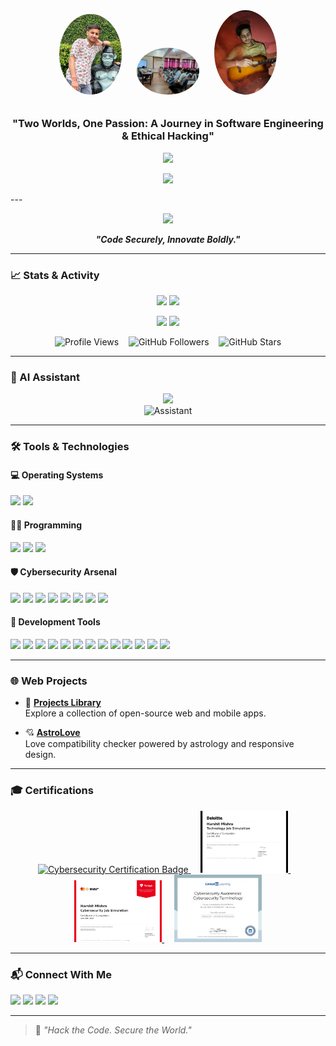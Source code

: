 <p align="center">
  <img src="https://github.com/mishra9759harshit/Photos/blob/main/harshit.jpg?raw=true" width="100" style="border-radius: 50%; margin: 10px;" />
  <img src="https://github.com/mishra9759harshit/Photos/blob/main/IMG-20250601-WA0008.jpg?raw=true" width="100" style="border-radius: 50%; margin: 10px;" />
  <img src="https://github.com/mishra9759harshit/Photos/blob/main/FullSizeRender-4-1.jpg?raw=true" width="100" style="border-radius: 50%; margin: 10px;" />
</p>
<h3 align="center">"Two Worlds, One Passion: A Journey in Software Engineering & Ethical Hacking"</h3>

<p align="center">
  <img src="https://github.com/mishra9759harshit/Photos/blob/main/IMG_crooun.gif" width="200"/>
</p>
<p align="center"> <img src="https://skillicons.dev/icons?i=c,cpp,python,js,html,css,git,github,vscode,linux,arduino" /> </p>
---

<p align="center">
  <img src="https://readme-typing-svg.herokuapp.com?color=00FF00&center=true&vCenter=true&lines=Hi,+I'm+Harshit+Mishra!;Software+Developer+%26+Ethical+Hacker;Expert+in+C,+Python,+JavaScript;Creating+Secure+and+Innovative+Solutions;Cybersecurity+Enthusiast;Web+Developer+%26+Problem+Solver" />
</p>

<p align="center"><strong><em>"Code Securely, Innovate Boldly."</em></strong></p>

---

### 📈 Stats & Activity

<p align="center">
  <img src="https://github-readme-stats.vercel.app/api?username=mishra9759harshit&show_icons=true&theme=tokyonight&border_radius=12&hide_border=false" width="48%"/>
  <img src="https://github-readme-streak-stats.herokuapp.com?user=mishra9759harshit&theme=tokyonight&hide_border=true" width="48%"/>
</p>

<p align="center">
  <img src="https://github-readme-stats.vercel.app/api/top-langs/?username=mishra9759harshit&layout=compact&theme=tokyonight&langs_count=10&hide_border=false" width="48%" />
  <img src="https://github-readme-activity-graph.vercel.app/graph?username=mishra9759harshit&theme=tokyonight&hide_border=true" width="100%" />
</p>

<p align="center">
  <img src="https://komarev.com/ghpvc/?username=mishra9759harshit&label=Profile%20Views&color=blueviolet&style=flat" alt="Profile Views"/>
  &nbsp;&nbsp;
  <img src="https://img.shields.io/github/followers/mishra9759harshit?label=Followers&style=social" alt="GitHub Followers"/>
  &nbsp;&nbsp;
  <img src="https://img.shields.io/github/stars/mishra9759harshit?label=Stars&style=social" alt="GitHub Stars"/>
</p>

---

### 🧠 AI Assistant

<p align="center">
  <a href="https://t.me/Intelligent_Real_Time_Assist_bot">
    <img src="https://img.shields.io/badge/🤖%20Chat%20with%20My%20Assistant-0078D4?style=for-the-badge&logo=telegram&logoColor=white" />
  </a><br>
  <img src="https://github.com/user-attachments/assets/e5c82e74-2777-4a71-865c-8e89800e5c6a" alt="Assistant" width="90" height="90">
</p>

---

### 🛠️ Tools & Technologies

#### 💻 Operating Systems
<p>
  <img src="https://img.shields.io/badge/Windows-XP%2C%202000%2C%207%2C%208%2C%2010%2C%2011-blue?style=for-the-badge&logo=windows" />
  <img src="https://img.shields.io/badge/Linux-Kali,%20Ubuntu,%20Parrot,%20Debian-blue?style=for-the-badge&logo=linux" />
</p>

#### 👨‍💻 Programming
<p>
  <img src="https://img.shields.io/badge/C-Language-blue?style=for-the-badge&logo=c" />
  <img src="https://img.shields.io/badge/Python-Programming-yellow?style=for-the-badge&logo=python" />
  <img src="https://img.shields.io/badge/JavaScript-Dynamic-orange?style=for-the-badge&logo=javascript" />
</p>

#### 🛡️ Cybersecurity Arsenal
<p>
  <img src="https://img.shields.io/badge/Metasploit-Framework-blue?style=for-the-badge&logo=metasploit" />
  <img src="https://img.shields.io/badge/SET-Social_Engineering_Toolkit-blue?style=for-the-badge" />
  <img src="https://img.shields.io/badge/Wireshark-Network_Analyzer-blue?style=for-the-badge&logo=wireshark" />
  <img src="https://img.shields.io/badge/Nmap-Network_Scanner-blue?style=for-the-badge" />
  <img src="https://img.shields.io/badge/John_The_Ripper-Password_Cracker-blue?style=for-the-badge" />
  <img src="https://img.shields.io/badge/Zphisher-Phishing_Tool-blue?style=for-the-badge&logo=kali-linux" />
  <img src="https://img.shields.io/badge/Spooftooth-Bluetooth_Attack_Tool-blue?style=for-the-badge&logo=bluetooth" />
  <img src="https://img.shields.io/badge/Fern_WiFi_Cracker-Active-green?style=for-the-badge&logo=wifi" />
</p>

#### 🧰 Development Tools
<p>
  <img src="https://img.shields.io/badge/VSCode-Editor-blue?style=for-the-badge&logo=visualstudiocode" />
  <img src="https://img.shields.io/badge/PyCharm-IDE-blue?style=for-the-badge&logo=pycharm" />
  <img src="https://img.shields.io/badge/Flutter-Mobile_App_Dev-blue?style=for-the-badge&logo=flutter" />
  <img src="https://img.shields.io/badge/Photoshop-Design-blue?style=for-the-badge&logo=adobephotoshop" />
  <img src="https://img.shields.io/badge/Canva-Design-blue?style=for-the-badge&logo=canva" />
  <img src="https://img.shields.io/badge/VSDC-Video_Editor-orange?style=for-the-badge&logo=vlc-media-player" />
  <img src="https://img.shields.io/badge/MS_Office-Tools-blue?style=for-the-badge&logo=microsoft-office" />
  <img src="https://img.shields.io/badge/Terminal-CMD/Shell-black?style=for-the-badge&logo=windows-terminal" />
  <img src="https://img.shields.io/badge/Git-Version_Control-orange?style=for-the-badge&logo=git" />
  <img src="https://img.shields.io/badge/XAMPP-Local_Server-orange?style=for-the-badge&logo=xampp" />
  <img src="https://img.shields.io/badge/SQL-Database-green?style=for-the-badge&logo=postgresql" />
  <img src="https://img.shields.io/badge/Turbo_C++-Classic-blue?style=for-the-badge&logo=cplusplus" />
  <img src="https://img.shields.io/badge/Firebase-Backend-yellow?style=for-the-badge&logo=firebase" />
</p>

---

### 🌐 Web Projects

- 🌟 [**Projects Library**](https://mishraharshit.vercel.app/live.html)  
  Explore a collection of open-source web and mobile apps.

- 💘 [**AstroLove**](https://astrolove.vercel.app/)  
  Love compatibility checker powered by astrology and responsive design.

---
### 🎓 Certifications

<p align="center">
  <a href="https://www.credly.com/badges/4298d4e7-7f68-42d8-b71d-d0c4222b4fb1/public_url">
    <img src="https://images.credly.com/size/160x160/images/50b96632-6cbb-40b7-ac0e-b83f49ff7f94/image.png" width="140" alt="Cybersecurity Certification Badge">
  </a>
  &nbsp;&nbsp;&nbsp;
  <a href="https://github.com/mishra9759harshit/Photos/blob/main/cisco.jpg?raw=true">
    <img src="https://github.com/mishra9759harshit/Photos/blob/main/cisco.jpg?raw=true" width="140" alt="Cisco Certification">
  </a>
  &nbsp;&nbsp;&nbsp;
  <a href="https://github.com/mishra9759harshit/Photos/blob/main/mastercard.jpg?raw=true">
    <img src="https://github.com/mishra9759harshit/Photos/blob/main/mastercard.jpg?raw=true" width="140" alt="Mastercard Certification">
  </a>
  &nbsp;&nbsp;&nbsp;
  <a href="https://github.com/mishra9759harshit/Photos/blob/main/linkedin_cert.jpg?raw=true">
    <img src="https://github.com/mishra9759harshit/Photos/blob/main/linkedin_cert.jpg?raw=true" width="140" alt="LinkedIn Certification">
  </a>
</p>

---

### 📬 Connect With Me

<p>
  <a href="https://mishraharshit.vercel.app"><img src="https://img.shields.io/badge/Website-Harshit%20Mishra-blue?style=for-the-badge&logo=vercel" /></a>
  <a href="mailto:mishra9759harshit@gmail.com"><img src="https://img.shields.io/badge/Email-mishra9759harshit@gmail.com-blue?style=for-the-badge&logo=gmail" /></a>
  <a href="https://www.linkedin.com/in/harshit-mishra-mr-robot"><img src="https://img.shields.io/badge/LinkedIn-Harshit%20Mishra-blue?style=for-the-badge&logo=linkedin" /></a>
  <a href="https://dev.to/mishra9759harshit"><img src="https://img.shields.io/badge/DEV.to-Follow%20Me-black?style=for-the-badge&logo=dev.to" /></a>
</p>

---

> 🔐 _"Hack the Code. Secure the World."_

<!-- ✅ SEO Meta Tags for Harshit Mishra -->

<!-- Basic Meta -->
<meta name="title" content="Harshit Mishra – Software Developer | Ethical Hacker | Cybersecurity Expert | AI Builder">
<meta name="description" content="Official GitHub profile of Harshit Mishra – A passionate Software Developer and Cybersecurity Professional specializing in C, Python, JavaScript, Ethical Hacking, and Secure Web Applications. Explore projects, AI tools, open-source contributions, and certifications.">

<!-- Keywords -->
<meta name="keywords" content="Harshit Mishra, Software Developer, Ethical Hacker, Cybersecurity, AI Developer, AI Assistant, Secure Coding, C Developer, Python Programmer, JavaScript Developer, Flutter, Firebase, GitHub Projects, Cyber Tools, Penetration Testing, SEToolkit, Metasploit, Secure Web Development, Kali Linux, Cybersecurity Certifications, GitHub README, Full Stack Developer, Frontend, Backend, Open Source Contributor">

<!-- Author & Language -->
<meta name="author" content="Harshit Mishra">
<meta name="language" content="English">

<!-- Robots for Indexing -->
<meta name="robots" content="index, follow">
<meta name="googlebot" content="index, follow">

<!-- Open Graph (OG) for Social Sharing -->
<meta property="og:type" content="profile">
<meta property="og:title" content="Harshit Mishra – Software Engineer | Cybersecurity Specialist">
<meta property="og:description" content="Explore the world of ethical hacking and software development with Harshit Mishra. Projects in AI, cybersecurity, and full-stack development.">
<meta property="og:url" content="https://github.com/mishra9759harshit">
<meta property="og:image" content="https://github.com/mishra9759harshit/Photos/blob/main/IMG_crooun.gif">

<!-- Twitter Card -->
<meta name="twitter:card" content="summary_large_image">
<meta name="twitter:title" content="Harshit Mishra – Full Stack Developer & Cybersecurity Enthusiast">
<meta name="twitter:description" content="GitHub Profile of Harshit Mishra – AI Assistant Creator, Ethical Hacker, and C/Python Developer.">
<meta name="twitter:image" content="https://github.com/mishra9759harshit/Photos/blob/main/IMG_crooun.gif">

<!-- Theme Color (Optional for Mobile Browsers) -->
<meta name="theme-color" content="#0f0f0f">

